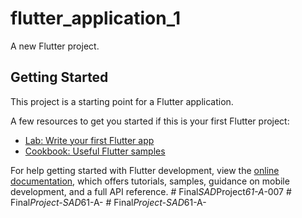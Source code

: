 # flutter_application_1

A new Flutter project.

## Getting Started

This project is a starting point for a Flutter application.

A few resources to get you started if this is your first Flutter project:

- [Lab: Write your first Flutter app](https://docs.flutter.dev/get-started/codelab)
- [Cookbook: Useful Flutter samples](https://docs.flutter.dev/cookbook)

For help getting started with Flutter development, view the
[online documentation](https://docs.flutter.dev/), which offers tutorials,
samples, guidance on mobile development, and a full API reference.
#   F i n a l _ S A D _ P r o j e c t _ 6 1 - A - _ 0 0 7  
 #   F i n a l _ P r o j e c t - S A D _ 6 1 - A -  
 #   F i n a l _ P r o j e c t - S A D _ 6 1 - A -  
 